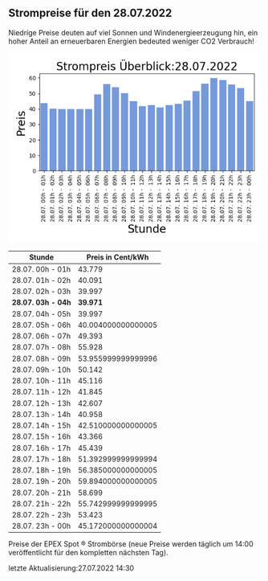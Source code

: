 
## Strompreise für den 28.07.2022

Niedrige Preise deuten auf viel Sonnen und Windenergieerzeugung hin, ein hoher Anteil an erneuerbaren Energien bedeuted weniger CO2 Verbrauch!

![Strompreis übersicht](imgs/strompreis_uebersicht.png)

| Stunde | Preis in Cent/kWh |
|---|---|
| 28.07. 00h -  01h | 43.779 | 
| 28.07. 01h -  02h | 40.091 | 
| 28.07. 02h -  03h | 39.997 | 
| **28.07. 03h -  04h** | **39.971** | 
| 28.07. 04h -  05h | 39.997 | 
| 28.07. 05h -  06h | 40.004000000000005 | 
| 28.07. 06h -  07h | 49.393 | 
| 28.07. 07h -  08h | 55.928 | 
| 28.07. 08h -  09h | 53.955999999999996 | 
| 28.07. 09h -  10h | 50.142 | 
| 28.07. 10h -  11h | 45.116 | 
| 28.07. 11h -  12h | 41.845 | 
| 28.07. 12h -  13h | 42.607 | 
| 28.07. 13h -  14h | 40.958 | 
| 28.07. 14h -  15h | 42.510000000000005 | 
| 28.07. 15h -  16h | 43.366 | 
| 28.07. 16h -  17h | 45.439 | 
| 28.07. 17h -  18h | 51.392999999999994 | 
| 28.07. 18h -  19h | 56.385000000000005 | 
| 28.07. 19h -  20h | 59.894000000000005 | 
| 28.07. 20h -  21h | 58.699 | 
| 28.07. 21h -  22h | 55.742999999999995 | 
| 28.07. 22h -  23h | 53.423 | 
| 28.07. 23h -  00h | 45.172000000000004 | 

Preise der EPEX Spot ® Strombörse (neue Preise werden täglich um 14:00 veröffentlicht für den kompletten nächsten Tag).

letzte Aktualisierung:27.07.2022 14:30